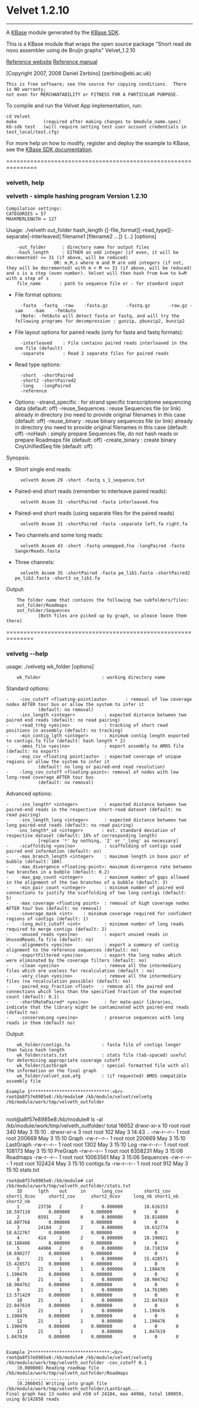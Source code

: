 
# Velvet 1.2.10
---

A [KBase](https://kbase.us) module generated by the [KBase SDK](https://github.com/kbase/kb_sdk).


This is a KBase module that wraps the open source package "Short read de novo assembler using de Bruijn graphs"
Velvet_1.2.10

[Reference website](https://github.com/dzerbino/velvet)
[Reference manual](https://github.com/dzerbino/velvet/blob/master/Columbus_manual.pdf)

<p>[Copyright 2007, 2008 Daniel Zerbino] (zerbino@ebi.ac.uk)<br>

    This is free software; see the source for copying conditions.  There is NO warranty; 
    not even for MERCHANTABILITY or FITNESS FOR A PARTICULAR PURPOSE.
</p>

To compile and run the Velvet App implementation, run:

    cd Velvet
    make          (required after making changes to $module_name.spec)
    kb-sdk test   (will require setting test user account credentials in test_local/test.cfg)

For more help on how to modify, register and deploy the example to KBase, see the
[KBase SDK documentation](https://github.com/kbase/kb_sdk).


===============================================================
<h3>velveth, help

velveth - simple hashing program
Version 1.2.10
</h3>

    Compilation settings:
    CATEGORIES = 57
    MAXKMERLENGTH = 127
<p>
Usage:
    ./velveth out_folder hash_length {[-file_format][-read_type][-separate|-interleaved] filename1 [filename2 ...]} {...} [options]

        -out_folder      : directory name for output files
        -hash_length     : EITHER an odd integer (if even, it will be decremented) <= 31 (if above, will be reduced)
                      OR: m,M,s where m and M are odd integers (if not, they will be decremented) with m < M <= 31 (if above, will be reduced) and s is a step (even number). Velvet will then hash from k=m to k=M with a step of s
        file_name       : path to sequence file or - for standard input

- File format options:

        -fasta  -fastq  -raw    -fasta.gz       -fastq.gz       -raw.gz -sam    -bam    -fmtAuto
        (Note: -fmtAuto will detect fasta or fastq, and will try the following programs for decompression : gunzip, pbunzip2, bunzip2

- File layout options for paired reads (only for fasta and fastq formats):

        -interleaved    : File contains paired reads interleaved in the one file (default)
        -separate       : Read 2 separate files for paired reads

- Read type options:

        -short  -shortPaired
        -short2 -shortPaired2
        -long   -longPaired
        -reference

- Options:
        -strand_specific        : for strand specific transcriptome sequencing data (default: off)
        -reuse_Sequences        : reuse Sequences file (or link) already in directory (no need to provide original filenames in this case (default: off)
        -reuse_binary   : reuse binary sequences file (or link) already in directory (no need to provide original filenames in this case (default: off)
        -noHash                 : simply prepare Sequences file, do not hash reads or prepare Roadmaps file (default: off)
        -create_binary          : create binary CnyUnifiedSeq file (default: off)

Synopsis:

- Short single end reads:

        velveth Assem 29 -short -fastq s_1_sequence.txt

- Paired-end short reads (remember to interleave paired reads):

        velveth Assem 31 -shortPaired -fasta interleaved.fna

- Paired-end short reads (using separate files for the paired reads)

        velveth Assem 31 -shortPaired -fasta -separate left.fa right.fa

- Two channels and some long reads:

        velveth Assem 43 -short -fastq unmapped.fna -longPaired -fasta SangerReads.fasta

- Three channels:

        velveth Assem 35 -shortPaired -fasta pe_lib1.fasta -shortPaired2 pe_lib2.fasta -short3 se_lib1.fa

Output: 

        The folder name that contains the following two subfolders/files:
        out_folder/Roadmaps
        out_folder/Sequences
                [Both files are picked up by graph, so please leave them there]
</p>
   
==============================================================
<h3>velvetg --help</h3>
usage:  
./velvetg wk_folder [options]

        wk_folder                       : working directory name

<p>
Standard options:

    -    -cov_cutoff <floating-point|auto>       : removal of low coverage nodes AFTER tour bus or allow the system to infer it
                (default: no removal)
    -    -ins_length <integer>           : expected distance between two paired end reads (default: no read pairing)
    -    -read_trkg <yes|no>             : tracking of short read positions in assembly (default: no tracking)
    -    -min_contig_lgth <integer>      : minimum contig length exported to contigs.fa file (default: hash length * 2)
    -    -amos_file <yes|no>             : export assembly to AMOS file (default: no export)
    -    -exp_cov <floating point|auto>  : expected coverage of unique regions or allow the system to infer it
                (default: no long or paired-end read resolution)
    -    -long_cov_cutoff <floating-point>: removal of nodes with low long-read coverage AFTER tour bus
                (default: no removal)

Advanced options:

    -    -ins_length* <integer>          : expected distance between two paired-end reads in the respective short-read dataset (default: no read pairing)
    -    -ins_length_long <integer>      : expected distance between two long paired-end reads (default: no read pairing)
    -   -ins_length*_sd <integer>       : est. standard deviation of respective dataset (default: 10% of corresponding length)
                [replace '*' by nothing, '2' or '_long' as necessary]
    -    -scaffolding <yes|no>           : scaffolding of contigs used paired end information (default: on)
    -    -max_branch_length <integer>    : maximum length in base pair of bubble (default: 100)
    -    -max_divergence <floating-point>: maximum divergence rate between two branches in a bubble (default: 0.2)
    -    -max_gap_count <integer>        : maximum number of gaps allowed in the alignment of the two branches of a bubble (default: 3)
    -    -min_pair_count <integer>       : minimum number of paired end connections to justify the scaffolding of two long contigs (default: 5)
    -    -max_coverage <floating point>  : removal of high coverage nodes AFTER tour bus (default: no removal)
    -    -coverage_mask <int>    : minimum coverage required for confident regions of contigs (default: 1)
    -    -long_mult_cutoff <int>         : minimum number of long reads required to merge contigs (default: 2)
    -    -unused_reads <yes|no>          : export unused reads in UnusedReads.fa file (default: no)
    -    -alignments <yes|no>            : export a summary of contig alignment to the reference sequences (default: no)
    -    -exportFiltered <yes|no>        : export the long nodes which were eliminated by the coverage filters (default: no)
    -    -clean <yes|no>                 : remove all the intermediary files which are useless for recalculation (default : no)
    -    -very_clean <yes|no>            : remove all the intermediary files (no recalculation possible) (default: no)
    -    -paired_exp_fraction <float>   : remove all the paired end connections which less than the specified fraction of the expected count (default: 0.1)
    -    -shortMatePaired* <yes|no>      : for mate-pair libraries, indicate that the library might be contaminated with paired-end reads (default no)
    -    -conserveLong <yes|no>          : preserve sequences with long reads in them (default no)

Output:

        wk_folder/contigs.fa            : fasta file of contigs longer than twice hash length
        wk_folder/stats.txt             : stats file (tab-spaced) useful for determining appropriate coverage cutoff
        wk_folder/LastGraph             : special formatted file with all the information on the final graph
        wk_folder/velvet_asm.afg        : (if requested) AMOS compatible assembly file

    Example 1******************************:<br>
    root@a8f57e8985e8:/kb/module# /kb/module/velvet/velvetg /kb/module/work/tmp/velveth_outfolder

<br>
    root@a8f57e8985e8:/kb/module# ls -al /kb/module/work/tmp/velveth_outfolder/
        total 16652
        drwxr-xr-x 10 root root      340 May  3 15:10 .
        drwxr-xr-x  3 root root      102 May  3 14:43 ..
        -rw-r--r--  1 root root   200669 May  3 15:10 Graph
        -rw-r--r--  1 root root   200669 May  3 15:10 LastGraph
        -rw-r--r--  1 root root     1302 May  3 15:10 Log
        -rw-r--r--  1 root root   108173 May  3 15:10 PreGraph
        -rw-r--r--  1 root root  6358231 May  3 15:06 Roadmaps
        -rw-r--r--  1 root root 10063561 May  3 15:06 Sequences
        -rw-r--r--  1 root root   102424 May  3 15:10 contigs.fa
        -rw-r--r--  1 root root      912 May  3 15:10 stats.txt

    root@a8f57e8985e8:/kb/module# cat /kb/module/work/tmp/velveth_outfolder/stats.txt 
        ID      lgth    out     in      long_cov        short1_cov      short1_Ocov     short2_cov      short2_Ocov     long_nb short1_nb       short2_nb
        1       23736   2       2       0.000000        18.616153       18.597110       0.000000        0.000000        0       0       0
        2       6591    2       0       0.000000        18.814899       18.807768       0.000000        0.000000        0       0       0
        3       24184   2       2       0.000000        18.632774       18.622767       0.000000        0.000000        0       0       0
        4       414     2       2       0.000000        18.190821       18.188406       0.000000        0.000000        0       0       0
        5       44966   2       0       0.000000        18.710159       18.690277       0.000000        0.000000        0       0       0
        6       21      1       1       0.000000        15.428571       15.428571       0.000000        0.000000        0       0       0
        7       21      1       1       0.000000        1.190476        1.190476        0.000000        0.000000        0       0       0
        8       21      1       1       0.000000        18.904762       18.904762       0.000000        0.000000        0       0       0
        9       21      1       1       0.000000        14.761905       13.571429       0.000000        0.000000        0       0       0
        10      21      1       1       0.000000        22.047619       22.047619       0.000000        0.000000        0       0       0
        11      21      1       1       0.000000        1.190476        1.190476        0.000000        0.000000        0       0       0
        12      21      1       1       0.000000        1.190476        1.190476        0.000000        0.000000        0       0       0
        13      21      1       1       0.000000        1.047619        1.047619        0.000000        0.000000        0       0       0

    
    Example 2******************************:<br>
    root@a8f57e8985e8:/kb/module# /kb/module/velvet/velvetg /kb/module/work/tmp/velveth_outfolder -cov_cutoff 0.1
        [0.000000] Reading roadmap file /kb/module/work/tmp/velveth_outfolder/Roadmaps
        ....................
        [0.286045] Writing into graph file /kb/module/work/tmp/velveth_outfolder/LastGraph...
    Final graph has 13 nodes and n50 of 24184, max 44966, total 100059, using 0/142858 reads
</p>

